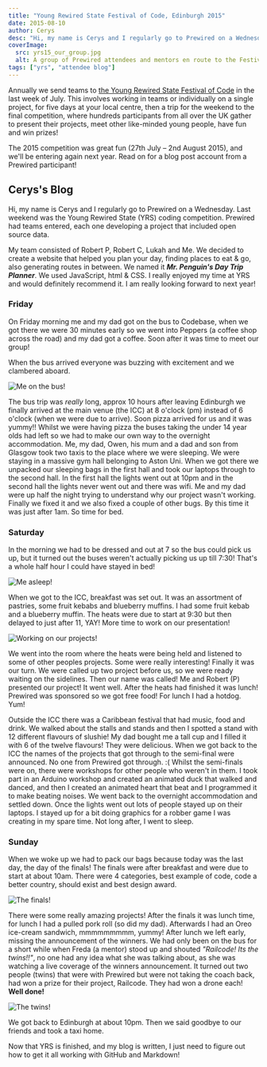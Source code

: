 ```yaml
---
title: "Young Rewired State Festival of Code, Edinburgh 2015"
date: 2015-08-10
author: Cerys
desc: "Hi, my name is Cerys and I regularly go to Prewired on a Wednesday. Last weekend was the Young Rewired State (YRS) coding competition.  Prewired had teams entered, each one developing a project that included open source data. My team consisted of Robert P, Robert C, Lukah and Me."
coverImage:
  src: yrs15_our_group.jpg
  alt: A group of Prewired attendees and mentors en route to the Festival of Code
tags: ["yrs", "attendee blog"]
---
```


Annually we send teams to [the Young Rewired State Festival of Code](http://festival.yrs.io) in the last week of July. This involves working in teams or individually on a single project, for five days at your local centre, then a trip for the weekend to the final competition, where hundreds participants from all over the UK gather to present their projects, meet other like-minded young people, have fun and win prizes!

The 2015 competition was great fun (27th July &ndash; 2nd August 2015), and we'll be entering again next year. Read on for a blog post account from a Prewired participant!

## Cerys's Blog

Hi, my name is Cerys and I regularly go to Prewired on a Wednesday. Last weekend was the Young Rewired State (YRS) coding competition.  Prewired had teams entered, each one developing a project that included open source data.

My team consisted of Robert P, Robert C, Lukah and Me. We decided to create a website that helped you plan your day, finding places to eat & go, also generating routes in between. We named it **_Mr. Penguin's Day Trip Planner_**. We used JavaScript, html & CSS. I really enjoyed my time at YRS and would definitely recommend it. I am really looking forward to next year!

### Friday

On Friday morning me and my dad got on the bus to Codebase, when we got there we were 30 minutes early so we went into Peppers (a coffee shop across the road) and my dad got a coffee. Soon after it was time to meet our group!

When the bus arrived everyone was buzzing with excitement and we clambered aboard.

![Me on the bus!](../assets/photos/yrs15_on_the_bus.jpg)

The bus trip was _really_ long, approx 10 hours after leaving Edinburgh we finally arrived at the main venue (the ICC) at 8 o'clock (pm) instead of 6 o'clock (when we were due to arrive). Soon pizza arrived for us and it was yummy!!  Whilst we were having pizza the buses taking the under 14 year olds had left so we had to make our own way to the overnight accommodation.  Me, my dad, Owen, his mum and a dad and son from Glasgow took two taxis to the place where we were sleeping.  We were staying in a massive gym hall belonging to Aston Uni.  When we got there we unpacked our sleeping bags in the first hall and took our laptops through to the second hall.  In the first hall the lights went out at 10pm and in the second hall the lights never went out and there was wifi.  Me and my dad were up half the night trying to understand why our project wasn't working. Finally we fixed it and we also fixed a couple of other bugs. By this time it was just after 1am. So time for bed.

### Saturday

In the morning we had to be dressed and out at 7 so the bus could pick us up, but it turned out the buses weren't actually picking us up till 7:30! That's a whole half hour I could have stayed in bed!

![Me asleep!](../assets/photos/yrs15_sleepy_head.jpg)

When we got to the ICC, breakfast was set out. It was an assortment of pastries, some fruit kebabs and blueberry muffins. I had some fruit kebab and a blueberry muffin. The heats were due to start at 9:30 but then delayed to just after 11, YAY! More time to work on our presentation!

![Working on our projects!](../assets/photos/yrs15_twitter10.jpg)

We went into the room where the heats were being held and listened to some of other peoples projects. Some were really interesting!  Finally it was our turn. We were called up two project before us, so we were ready waiting on the sidelines. Then our name was called! Me and Robert (P) presented our project! It went well. After the heats had finished it was lunch! Prewired was sponsored so we got free food! For lunch I had a hotdog. Yum!

Outside the ICC there was a Caribbean festival that had music, food and drink. We walked about the stalls and stands and then I spotted a stand with 12 different flavours of slushie!  My dad bought me a tall cup and I filled it with 6 of the twelve flavours! They were delicious. When we got back to the ICC the names of the projects that got through to the semi-final were announced. No one from Prewired got through. :( Whilst the semi-finals were on, there were workshops for other people who weren't in them. I took part in an Arduino workshop and created an animated duck that walked and danced, and then I created an animated heart that beat and I programmed it to make beating noises. We went back to the overnight accommodation and settled down. Once the lights went out lots of people stayed up on their laptops. I stayed up for a bit doing graphics for a robber game I was creating in my spare time. Not long after, I went to sleep.

### Sunday

When we woke up we had to pack our bags because today was the last day, the day of the finals! The finals were after breakfast and were due to start at about 10am.  There were 4 categories, best example of code, code a better country, should exist and best design award.

![The finals!](../assets/photos/yrs15_finals.jpg)

There were some really amazing projects! After the finals it was lunch time, for lunch I had a pulled pork roll (so did my dad). Afterwards I had an Oreo ice-cream sandwich, mmmmmmmmm, yummy!  After lunch we left early, missing the announcement of the winners. We had only been on the bus for a short while when Freda (a mentor) stood up and shouted _"Railcode! Its the twins!!"_, no one had any idea what she was talking about, as she was watching a live coverage of the winners announcement. It turned out two people (twins) that were with Prewired but were not taking the coach back, had won a prize for their project, Railcode. They had won a drone each! **Well done!**

![The twins!](../assets/photos/yrs15_twitter09.png)

We got back to Edinburgh at about 10pm. Then we said goodbye to our friends and took a taxi home.

Now that YRS is finished, and my blog is written, I just need to figure out how to get it all working with GitHub and Markdown!
